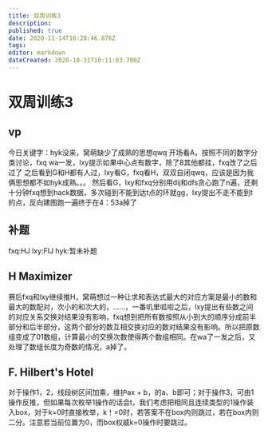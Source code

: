 ```yaml
---
title: 双周训练3
description: 
published: true
date: 2020-11-14T16:28:46.876Z
tags: 
editor: markdown
dateCreated: 2020-10-31T10:11:03.700Z
---
```


# 双周训练3

## vp
今日关键字：hyk没来，窝萌缺少了成熟的思想qwq
开场看A，按照不同的数字分类讨论，fxq wa一发，lxy提示如果中心点有数字，除了8其他都挂，fxq改了之后过了
之后看到G和H都有人过，lxy看G，fxq看H，双双自闭qwq，应该是因为我俩思想都不如hyk成熟。。。
然后看G，lxy和fxq分别用dij和dfs贪心跑了n遍，还剩十分钟fxq想到hack数据，多次碰到不能到达t点的环就gg，lxy提出不走不能到t的点，反向建图跑一遍终于在4：53a掉了
## 补题
fxq:HJ
lxy:FIJ
hyk:暂未补题
## H Maximizer
赛后fxq和lxy继续推H，窝萌想过一种让求和表达式最大的对应方案是最小的数和最大的数配对，次小的和次大的，......，一番叽里呱啦之后，lxy提出有些数之间的对应关系交换对结果没有影响，fxq想到把所有数按照从小到大的顺序分成前半部分和后半部分，这两个部分的数互相交换对应的数对结果没有影响。所以把原数组变成了01数组，计算最小的交换次数使得两个数组相同。在wa了一发之后，又处理了数组长度为奇数的情况，a掉了。
## F. Hilbert's Hotel
对于操作1，2，线段树区间加乘，维护ax + b，的a、b即可；对于操作3，可由1操作反推，但如果每次枚举1操作的话会t，我们考虑把相同且连续类型的1操作装入box，对于k=0时直接枚举，k！=0时，若答案不在box内则跳过，若在box内则二分。注意若当前位置为0，而box权威k=0操作时要跳过。

















